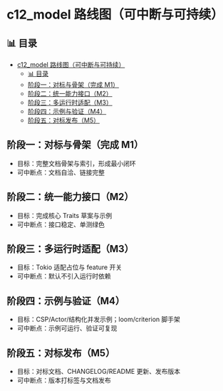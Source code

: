 ﻿# c12_model 路线图（可中断与可持续）

## 📊 目录

- [c12\_model 路线图（可中断与可持续）](#c12_model-路线图可中断与可持续)
  - [📊 目录](#-目录)
  - [阶段一：对标与骨架（完成 M1）](#阶段一对标与骨架完成-m1)
  - [阶段二：统一能力接口（M2）](#阶段二统一能力接口m2)
  - [阶段三：多运行时适配（M3）](#阶段三多运行时适配m3)
  - [阶段四：示例与验证（M4）](#阶段四示例与验证m4)
  - [阶段五：对标发布（M5）](#阶段五对标发布m5)

## 阶段一：对标与骨架（完成 M1）

- 目标：完整文档骨架与索引，形成最小闭环
- 可中断点：文档自洽、链接完整

## 阶段二：统一能力接口（M2）

- 目标：完成核心 Traits 草案与示例
- 可中断点：接口稳定、单测绿色

## 阶段三：多运行时适配（M3）

- 目标：Tokio 适配占位与 feature 开关
- 可中断点：默认不引入运行时依赖

## 阶段四：示例与验证（M4）

- 目标：CSP/Actor/结构化并发示例；loom/criterion 脚手架
- 可中断点：示例可运行、验证可复现

## 阶段五：对标发布（M5）

- 目标：对标文档、CHANGELOG/README 更新、发布版本
- 可中断点：版本打标签与文档发布
